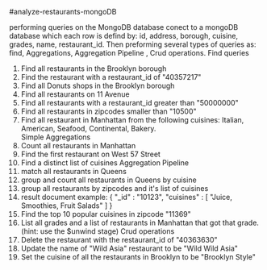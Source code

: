 #analyze-restaurants-mongoDB

performing queries on the MongoDB database
conect to a mongoDB database which each row is defind by: id, address, borough, cuisine, grades, name, restaurant_id.
Then preforming several types of queries as: find, Aggregations, Aggregation Pipeline , Crud operations.
Find queries 
1. Find all restaurants in the Brooklyn borough 
2. Find the restaurant with a restaurant_id of "40357217" 
3. Find all Donuts shops in the Brooklyn borough 
4. Find all restaurants on 11 Avenue 
5. Find all restaurants with a restaurant_id greater than "50000000" 
6. Find all restaurants in zipcodes smaller than "10500" 
7. Find all restaurant in Manhattan from the following cuisines: Italian, American, Seafood, Continental, Bakery.  
Simple Aggregations 
1. Count all restaurants in Manhattan 
2. Find the first restaurant on West 57 Street 
3. Find a distinct list of cuisines
Aggregation Pipeline 
1. match all restaurants in Queens 
2. group and count all restaurants in Queens by cuisine 
3. group all restaurants by zipcodes and it's list of cuisines 
4. result document example: {     "_id" : "10123",     "cuisines" : [ "Juice, Smoothies, Fruit Salads" ] } 
5. Find the top 10 popular cuisines in zipcode "11369" 
6. List all grades and a list of restaurants in Manhattan that got that grade. (hint: use the $unwind stage) 
Crud operations 
1. Delete the restaurant with the restaurant_id of "40363630" 
2. Update the name of "Wild Asia" restaurant to be "Wild Wild Asia" 
3. Set the cuisine of all the restaurants in Brooklyn to be "Brooklyn Style"
